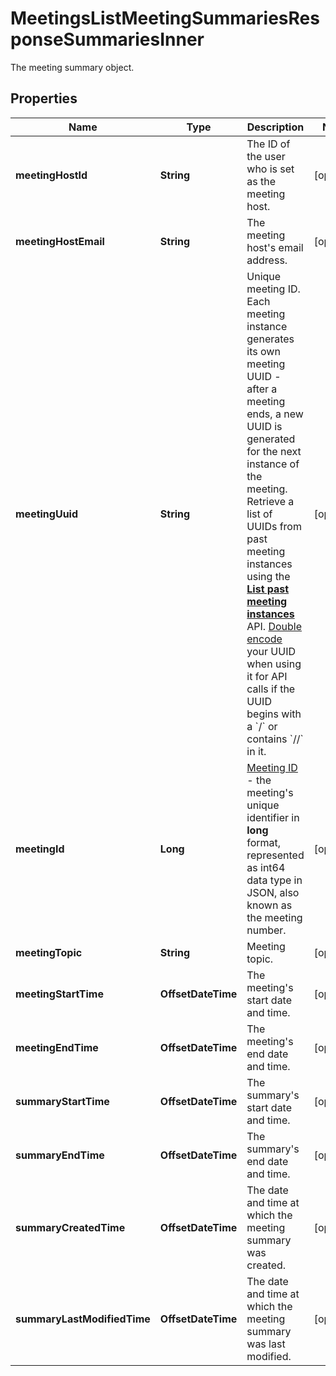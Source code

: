 

# MeetingsListMeetingSummariesResponseSummariesInner

The meeting summary object.

## Properties

| Name | Type | Description | Notes |
|------------ | ------------- | ------------- | -------------|
|**meetingHostId** | **String** | The ID of the user who is set as the meeting host. |  [optional] |
|**meetingHostEmail** | **String** | The meeting host&#39;s email address. |  [optional] |
|**meetingUuid** | **String** | Unique meeting ID. Each meeting instance generates its own meeting UUID - after a meeting ends, a new UUID is generated for the next instance of the meeting. Retrieve a list of UUIDs from past meeting instances using the [**List past meeting instances**](https://developers.zoom.us) API. [Double encode](https://developers.zoom.us/docs/api/rest/using-zoom-apis/#meeting-id-and-uuid) your UUID when using it for API calls if the UUID begins with a &#x60;/&#x60; or contains &#x60;//&#x60; in it.  |  [optional] |
|**meetingId** | **Long** | [Meeting ID](https://support.zoom.us/hc/en-us/articles/201362373-What-is-a-Meeting-ID-) - the meeting&#39;s unique identifier in **long** format, represented as int64 data type in JSON, also known as the meeting number. |  [optional] |
|**meetingTopic** | **String** | Meeting topic. |  [optional] |
|**meetingStartTime** | **OffsetDateTime** | The meeting&#39;s start date and time. |  [optional] |
|**meetingEndTime** | **OffsetDateTime** | The meeting&#39;s end date and time. |  [optional] |
|**summaryStartTime** | **OffsetDateTime** | The summary&#39;s start date and time. |  [optional] |
|**summaryEndTime** | **OffsetDateTime** | The summary&#39;s end date and time. |  [optional] |
|**summaryCreatedTime** | **OffsetDateTime** | The date and time at which the meeting summary was created. |  [optional] |
|**summaryLastModifiedTime** | **OffsetDateTime** | The date and time at which the meeting summary was last modified. |  [optional] |




